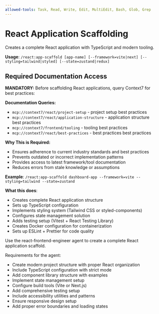 ```yaml
---
allowed-tools: Task, Read, Write, Edit, MultiEdit, Bash, Glob, Grep
---
```


# React Application Scaffolding

Creates a complete React application with TypeScript and modern tooling.

**Usage**: `/react:app-scaffold [app-name] [--framework=vite|next] [--styling=tailwind|styled] [--state=zustand|redux]`

## Required Documentation Access

**MANDATORY:** Before scaffolding React applications, query Context7 for best practices:

**Documentation Queries:**
- `mcp://context7/react/project-setup` - project setup best practices
- `mcp://context7/react/application-structure` - application structure best practices
- `mcp://context7/frontend/tooling` - tooling best practices
- `mcp://context7/react/best-practices` - best practices best practices

**Why This is Required:**
- Ensures adherence to current industry standards and best practices
- Prevents outdated or incorrect implementation patterns
- Provides access to latest framework/tool documentation
- Reduces errors from stale knowledge or assumptions


**Example**: `/react:app-scaffold dashboard-app --framework=vite --styling=tailwind --state=zustand`

**What this does**:
- Creates complete React application structure
- Sets up TypeScript configuration
- Implements styling system (Tailwind CSS or styled-components)
- Configures state management solution
- Adds testing setup (Vitest + React Testing Library)
- Creates Docker configuration for containerization
- Sets up ESLint + Prettier for code quality

Use the react-frontend-engineer agent to create a complete React application scaffold.

Requirements for the agent:
- Create modern project structure with proper React organization
- Include TypeScript configuration with strict mode
- Add component library structure with examples
- Implement state management setup
- Configure build tools (Vite or Next.js)
- Add comprehensive testing setup
- Include accessibility utilities and patterns
- Ensure responsive design setup
- Add proper error boundaries and loading states